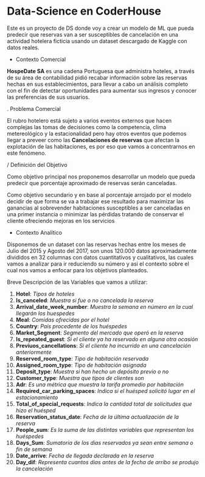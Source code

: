 # Data-Science en CoderHouse
Este es un proyecto de DS donde voy a crear un modelo de ML que pueda predecir que reservas van a ser susceptibles de cancelación en una actividad hotelera ficticia usando un dataset descargado de Kaggle con datos reales.

* Contexto Comercial

**HospeDate SA** es una cadena Portuguesa que administra hoteles, a través de su área de contabilidad pidió recabar información sobre las reservas hechas en sus establecimientos, para llevar a cabo un análisis completo con el fin de detectar oportunidades para aumentar sus ingresos y conocer las preferencias de sus usuarios.

. Problema Comercial

El rubro hotelero está sujeto a varios eventos externos que hacen complejas las tomas de decisiones como la competencia, clima metereológico y la estacionalidad pero hay otros eventos que podemos llegar a preveer como las **Cancelaciones de reservas** que afectan la explotación de las habitaciones, es por eso que vamos a concentrarnos en este fenómeno.

/ Definición del Objetivo

Como objetivo principal nos proponemos desarrollar un modelo que pueda predecir que porcentaje aproximado de reservas serán canceladas.

Como objetivo secundario y en base al porcentaje arrojado por el modelo decidir de que forma se va a trabajar ese resultado para maximizar las ganancias al sobrevender habitaciones susceptibles a ser canceladas en una primer instancia o minimizar las pérdidas tratando de conservar el cliente ofreciendo mejoras en los servicios

+ Contexto Analítico

Disponemos de un dataset con las reservas hechas entre los meses de Julio del 2015 y Agosto del 2017, son unos 120.000 datos aproximadamente divididos en 32 columnas con datos cuantitativos y cualitativos, las cuales vamos a analizar para ir reduciendo su número y asi el contexto sobre el cual nos vamos a enfocar para los objetivos planteados.

Breve Descripción de las Variables que vamos a utilizar:
 
 1. **Hotel**: *Tipos de hoteles*
 2. **Is_canceled**: *Muestra si fue o no cancelada la reserva*
 3. **Arrival_date_week_number**: *Muestra la semana en número en la cual llegarán los huespedes*
 4. **Meal**: *Comidas ofrecidas por el hotel*
 5. **Country**: *País procedente de los huéspedes*
 6. **Market_Segment**: *Segmento del mercado que operó en la reserva*
 7. **Is_repeated_guest**: *Si el cliente ya ha reservado en alguna otra ocasión*
 8. **Previuos_cancellations**: *Si el cliente ha incurrido en una cancelación anteriormente*
 9. **Reserved_room_type**: *Tipo de habitación reservada*
 10. **Assigned_room_type**: *Tipo de habitación asignada*
 11. **Deposit_type**: *Muestra si han hecho un depósito previo o no*
 12. **Customer_type**: *Muestra que tipos de clientes son* 
 13. **Adr**: *Es una métrica que muestra la tarifa promedio por habitación*
 14. **Required_car_parking_spaces**: *Indica si el huésped solicitó lugar en el estacionamiento*
 15. **Total_of_special_requests**: *Indica la cantidad total de solicitudes que hizo el huésped*
 16. **Reservation_status_date**: *Fecha de la última actualización de la reserva*
 17. **People_sum**: *Es la suma de las distintas variables que representan los huéspedes*
 18. **Days_Sum**: *Sumatoria de los dias reservados ya sean entre semana o fin de semana*
 19. **Date_arrive**: *Fecha de llegada declarada en la reserva*
 20. **Day_dif**: *Representa cuantos dias antes de la fecha de arribo se produjo la cancelación*
